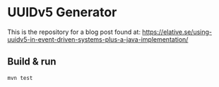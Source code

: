 # UUIDv5 Generator

This is the repository for a blog post found at: https://elative.se/using-uuidv5-in-event-driven-systems-plus-a-java-implementation/

## Build & run
`mvn test`
